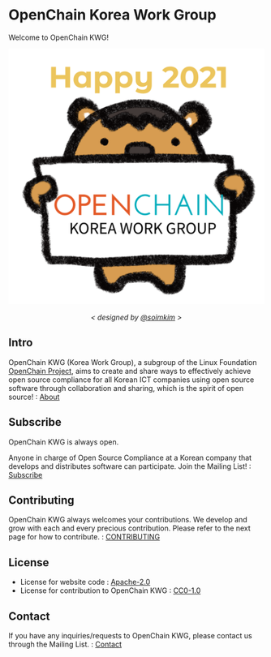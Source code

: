 # OpenChain Korea Work Group

Welcome to OpenChain KWG!

![hayyp2021-openchain-kwg-01.png](./__document/logo/hayyp2021-openchain-kwg-01.png)
<p align="center"> <i>< designed by <a href="https://github.com/soimkim" target="_blank">@soimkim</a> ></i></p>

## Intro

OpenChain KWG (Korea Work Group), a subgroup of the Linux Foundation [OpenChain Project](https://www.openchainproject.org/), aims to create and share ways to effectively achieve open source compliance for all Korean ICT companies using open source software through collaboration and sharing, which is the spirit of open source! : [About](https://openchain-project.github.io/OpenChain-KWG/about/)

## Subscribe

OpenChain KWG is always open.

Anyone in charge of Open Source Compliance at a Korean company that develops and distributes software can participate. Join the Mailing List! :  [Subscribe](https://openchain-project.github.io/OpenChain-KWG/about/subscribe/)

## Contributing

OpenChain KWG always welcomes your contributions. We develop and grow with each and every precious contribution. Please refer to the next page for how to contribute. :  [CONTRIBUTING](CONTRIBUTING.md)

## License

* License for website code : [Apache-2.0](./LICENSE)
* License for contribution to OpenChain KWG : [CC0-1.0](https://creativecommons.org/publicdomain/zero/1.0/)

## Contact

If you have any inquiries/requests to OpenChain KWG, please contact us through the Mailing List. : [Contact](https://openchain-project.github.io/OpenChain-KWG/about/contact/)  

